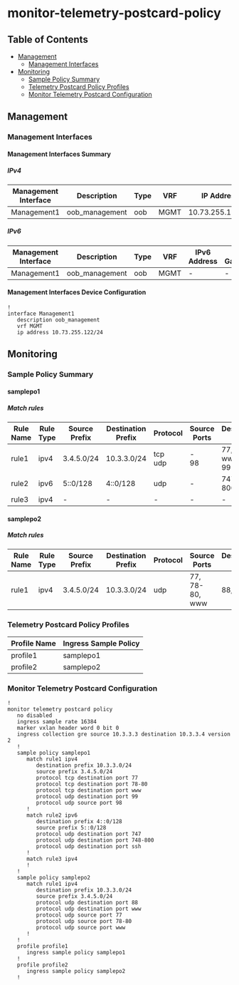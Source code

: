 # monitor-telemetry-postcard-policy

## Table of Contents

- [Management](#management)
  - [Management Interfaces](#management-interfaces)
- [Monitoring](#monitoring)
  - [Sample Policy Summary](#sample-policy-summary)
  - [Telemetry Postcard Policy Profiles](#telemetry-postcard-policy-profiles)
  - [Monitor Telemetry Postcard Configuration](#monitor-telemetry-postcard-configuration)

## Management

### Management Interfaces

#### Management Interfaces Summary

##### IPv4

| Management Interface | Description | Type | VRF | IP Address | Gateway |
| -------------------- | ----------- | ---- | --- | ---------- | ------- |
| Management1 | oob_management | oob | MGMT | 10.73.255.122/24 | 10.73.255.2 |

##### IPv6

| Management Interface | Description | Type | VRF | IPv6 Address | IPv6 Gateway |
| -------------------- | ----------- | ---- | --- | ------------ | ------------ |
| Management1 | oob_management | oob | MGMT | - | - |

#### Management Interfaces Device Configuration

```eos
!
interface Management1
   description oob_management
   vrf MGMT
   ip address 10.73.255.122/24
```

## Monitoring

### Sample Policy Summary

#### samplepo1

##### Match rules

| Rule Name | Rule Type | Source Prefix | Destination Prefix | Protocol | Source Ports | Destination Ports |
| --------- | --------- | ------------- | ------------------ | -------- | ------------ | ----------------- |
| rule1 | ipv4 | 3.4.5.0/24 | 10.3.3.0/24 | tcp<br>udp | -<br>98 | 77, 78-80, www<br>99 |
| rule2 | ipv6 | 5::0/128 | 4::0/128 | udp | - | 747, 748-800, ssh |
| rule3 | ipv4 | - | - | - | - | - |

#### samplepo2

##### Match rules

| Rule Name | Rule Type | Source Prefix | Destination Prefix | Protocol | Source Ports | Destination Ports |
| --------- | --------- | ------------- | ------------------ | -------- | ------------ | ----------------- |
| rule1 | ipv4 | 3.4.5.0/24 | 10.3.3.0/24 | udp | 77, 78-80, www | 88, www |

### Telemetry Postcard Policy Profiles

| Profile Name | Ingress Sample Policy |
| ------------ | --------------------- |
| profile1 | samplepo1 |
| profile2 | samplepo2 |

### Monitor Telemetry Postcard Configuration

```eos
!
monitor telemetry postcard policy
   no disabled
   ingress sample rate 16384
   marker vxlan header word 0 bit 0
   ingress collection gre source 10.3.3.3 destination 10.3.3.4 version 2
   !
   sample policy samplepo1
      match rule1 ipv4
         destination prefix 10.3.3.0/24
         source prefix 3.4.5.0/24
         protocol tcp destination port 77
         protocol tcp destination port 78-80
         protocol tcp destination port www
         protocol udp destination port 99
         protocol udp source port 98
      !
      match rule2 ipv6
         destination prefix 4::0/128
         source prefix 5::0/128
         protocol udp destination port 747
         protocol udp destination port 748-800
         protocol udp destination port ssh
      !
      match rule3 ipv4
      !
   !
   sample policy samplepo2
      match rule1 ipv4
         destination prefix 10.3.3.0/24
         source prefix 3.4.5.0/24
         protocol udp destination port 88
         protocol udp destination port www
         protocol udp source port 77
         protocol udp source port 78-80
         protocol udp source port www
      !
   !
   profile profile1
      ingress sample policy samplepo1
   !
   profile profile2
      ingress sample policy samplepo2
   !
```
